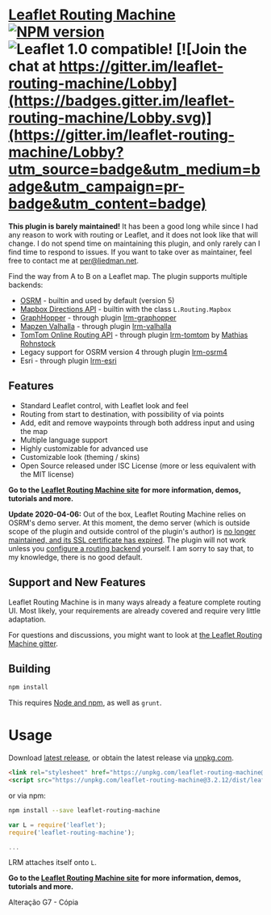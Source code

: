 [Leaflet Routing Machine]((https://www.liedman.net/leaflet-routing-machine/)) [![NPM version](https://img.shields.io/npm/v/leaflet-routing-machine.svg)](https://www.npmjs.com/package/leaflet-routing-machine) ![Leaflet 1.0 compatible!](https://img.shields.io/badge/Leaflet%201.0-%E2%9C%93-1EB300.svg?style=flat) [![Join the chat at https://gitter.im/leaflet-routing-machine/Lobby](https://badges.gitter.im/leaflet-routing-machine/Lobby.svg)](https://gitter.im/leaflet-routing-machine/Lobby?utm_source=badge&utm_medium=badge&utm_campaign=pr-badge&utm_content=badge)
=======================

**This plugin is barely maintained!** It has been a good long while since I had any reason to work with routing or Leaflet, and it does not look like that will change. I do not spend time on maintaining this plugin, and only rarely can I find time to respond to issues. If you want to take over as maintainer, feel free to contact me at per@liedman.net.

Find the way from A to B on a Leaflet map. The plugin supports multiple backends:

* [OSRM](http://project-osrm.org/) - builtin and used by default (version 5)
* [Mapbox Directions API](https://www.mapbox.com/developers/api/directions/) - builtin with the class `L.Routing.Mapbox`
* [GraphHopper](https://graphhopper.com/) - through plugin [lrm-graphopper](https://github.com/perliedman/lrm-graphhopper)
* [Mapzen Valhalla](https://mapzen.com/projects/valhalla/) - through plugin [lrm-valhalla](https://github.com/valhalla/lrm-valhalla)
* [TomTom Online Routing API](http://developer.tomtom.com/io-docs) - through plugin [lrm-tomtom](https://github.com/mrohnstock/lrm-tomtom) by [Mathias Rohnstock](https://github.com/mrohnstock)
* Legacy support for OSRM version 4 through plugin [lrm-osrm4](https://github.com/perliedman/lrm-osrm4)
* Esri - through plugin [lrm-esri](https://github.com/jgravois/lrm-esri)

## Features

* Standard Leaflet control, with Leaflet look and feel
* Routing from start to destination, with possibility of via points
* Add, edit and remove waypoints through both address input and using the map
* Multiple language support
* Highly customizable for advanced use
* Customizable look (theming / skins)
* Open Source released under ISC License (more or less equivalent with the MIT license)

__Go to the [Leaflet Routing Machine site](https://www.liedman.net/leaflet-routing-machine/) for more information, demos, tutorials and more.__

**Update 2020-04-06:** Out of the box, Leaflet Routing Machine relies on OSRM's demo server. At this moment, the demo server (which is outside scope of the plugin and outside control of the plugin's author) is [no longer maintained, and its SSL certificate has expired](https://github.com/Project-OSRM/osrm-backend/issues/5655). The plugin will not work unless you [configure a routing backend](https://www.liedman.net/leaflet-routing-machine/tutorials/alternative-routers/) yourself. I am sorry to say that, to my knowledge, there is no good default.

## Support and New Features

Leaflet Routing Machine is in many ways already a feature complete routing UI. Most likely, your requirements are already covered and require very little adaptation.

For questions and discussions, you might want to look at [the Leaflet Routing Machine gitter](https://gitter.im/leaflet-routing-machine/Lobby).

## Building

```sh
npm install
```

This requires [Node and npm](http://nodejs.org/), as well as `grunt`.

# Usage

Download [latest release](https://github.com/perliedman/leaflet-routing-machine/releases), or obtain the latest release via [unpkg.com](https://unpkg.com/).

```html
<link rel="stylesheet" href="https://unpkg.com/leaflet-routing-machine@3.2.12/dist/leaflet-routing-machine.css" />
<script src="https://unpkg.com/leaflet-routing-machine@3.2.12/dist/leaflet-routing-machine.js"></script>
```

or via npm:

```sh
npm install --save leaflet-routing-machine
```

```javascript
var L = require('leaflet');
require('leaflet-routing-machine');

...
```

LRM attaches itself onto `L`.

__Go to the [Leaflet Routing Machine site](http://www.liedman.net/leaflet-routing-machine/) for more information, demos, tutorials and more.__

Alteração G7 - Cópia
